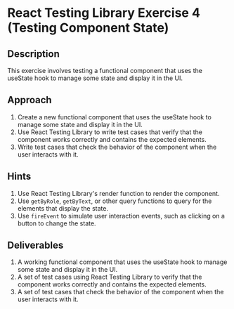 # React Testing Library Exercise 4 (Testing Component State)

## Description

This exercise involves testing a functional component that uses the useState hook to manage some state and display it in the UI.

## Approach

1. Create a new functional component that uses the useState hook to manage some state and display it in the UI.
2. Use React Testing Library to write test cases that verify that the component works correctly and contains the expected elements.
3. Write test cases that check the behavior of the component when the user interacts with it.

## Hints

1. Use React Testing Library's render function to render the component.
2. Use `getByRole`, `getByText`, or other query functions to query for the elements that display the state.
3. Use `fireEvent` to simulate user interaction events, such as clicking on a button to change the state.

## Deliverables

1. A working functional component that uses the useState hook to manage some state and display it in the UI.
2. A set of test cases using React Testing Library to verify that the component works correctly and contains the expected elements.
3. A set of test cases that check the behavior of the component when the user interacts with it.